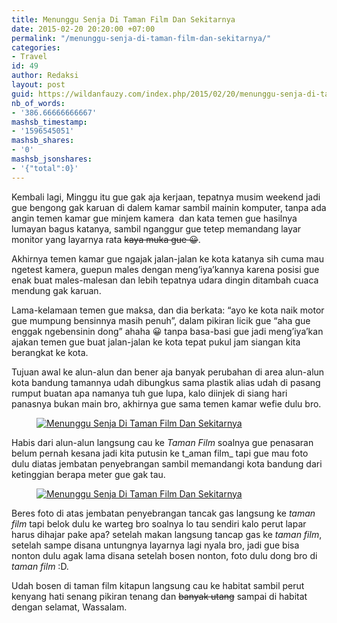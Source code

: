 ```yaml
---
title: Menunggu Senja Di Taman Film Dan Sekitarnya
date: 2015-02-20 20:20:00 +07:00
permalink: "/menunggu-senja-di-taman-film-dan-sekitarnya/"
categories:
- Travel
id: 49
author: Redaksi
layout: post
guid: https://wildanfauzy.com/index.php/2015/02/20/menunggu-senja-di-taman-film-dan-sekitarnya/
nb_of_words:
- '386.66666666667'
mashsb_timestamp:
- '1596545051'
mashsb_shares:
- '0'
mashsb_jsonshares:
- '{"total":0}'
---
```


Kembali lagi, Minggu itu gue gak aja kerjaan, tepatnya musim weekend jadi gue bengong gak karuan di dalem kamar sambil mainin komputer, tanpa ada angin temen kamar gue minjem kamera&nbsp; dan kata temen gue hasilnya lumayan bagus katanya, sambil nganggur gue tetep memandang layar monitor yang layarnya rata <s>kaya muka gue 😀</s>. 

Akhirnya temen kamar gue ngajak jalan-jalan ke kota katanya sih cuma mau ngetest kamera, guepun males dengan meng&#8217;iya&#8217;kannya karena posisi gue enak buat males-malesan dan lebih tepatnya udara dingin ditambah cuaca mendung gak karuan.

Lama-kelamaan temen gue maksa, dan dia berkata: &#8220;ayo ke kota naik motor gue mumpung bensinnya masih penuh&#8221;, dalam pikiran licik gue &#8220;aha gue enggak ngebensinin dong&#8221; ahaha 😀 tanpa basa-basi gue jadi meng&#8217;iya&#8217;kan ajakan temen gue buat jalan-jalan ke kota tepat pukul jam siangan kita berangkat ke kota.

Tujuan awal ke alun-alun dan bener aja banyak perubahan di area alun-alun kota bandung tamannya udah dibungkus sama plastik alias udah di pasang rumput buatan apa namanya tuh gue lupa, kalo diinjek di siang hari panasnya bukan main bro, akhirnya gue sama temen kamar wefie dulu bro.

<div class="wp-block-image">
  <figure class="aligncenter size-large"><a href="http://wildanfauzyart.files.wordpress.com/2015/02/e8a33-778e9-ptdc0072.jpg"><img src="https://wildanfauzyart.files.wordpress.com/2020/04/e430f-778e9-ptdc0072.jpg?w=768" alt="Menunggu Senja Di Taman Film Dan Sekitarnya" data-recalc-dims="1" /></a></figure>
</div>

Habis dari alun-alun langsung cau ke _Taman Film_ soalnya gue penasaran belum pernah kesana jadi kita putusin ke t_aman film_ tapi gue mau foto dulu diatas jembatan penyebrangan sambil memandangi kota bandung dari ketinggian berapa meter gue gak tau.

<div class="wp-block-image">
  <figure class="aligncenter size-large"><a href="https://wildanfauzyart.files.wordpress.com/2015/02/34ff9-cffd8-ptdc0056.jpg?w=768"><img src="https://wildanfauzyart.files.wordpress.com/2015/02/34ff9-cffd8-ptdc0056.jpg?w=768" alt="Menunggu Senja Di Taman Film Dan Sekitarnya" data-recalc-dims="1" /></a></figure>
</div>

Beres foto di atas jembatan penyebrangan tancak gas langsung ke _taman film_ tapi belok dulu ke warteg bro soalnya lo tau sendiri kalo perut lapar harus dihajar pake apa? setelah makan langsung tancap gas ke _taman film_, setelah sampe disana untungnya layarnya lagi nyala bro, jadi gue bisa nonton dulu agak lama disana setelah bosen nonton, foto dulu dong bro di _taman film_ :D.

Udah bosen di taman film kitapun langsung cau ke habitat sambil perut kenyang hati senang pikiran tenang dan <s>banyak utang</s> sampai di habitat dengan selamat, Wassalam.